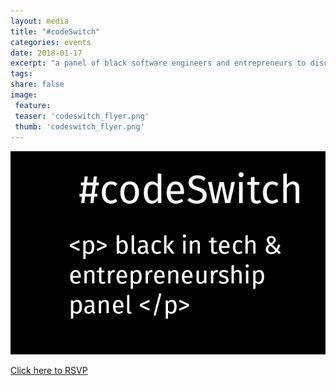 ```yaml
---
layout: media
title: "#codeSwitch"
categories: events
date: 2018-01-17
excerpt: "a panel of black software engineers and entrepreneurs to discuss their experiences learning to code, working in tech, and building digital products"
tags:
share: false
image:
 feature:
 teaser: 'codeswitch_flyer.png'
 thumb: 'codeswitch_flyer.png'
---
```


![](/images/codeswitch_flyer.png)

<a href='http://cglink.me/r372269'>Click here to RSVP</a>
